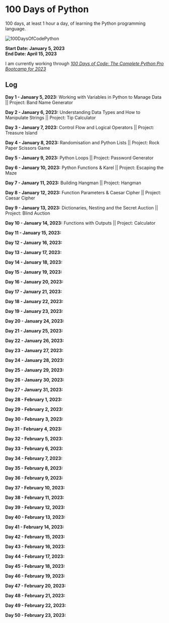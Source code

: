# 100 Days of Python
100 days, at least 1 hour a day, of learning the Python programming language.


![100DaysOfCodePython](https://img.shields.io/badge/100DaysOfCode-Python-3776AB.svg?style=flat&logo=python)

**Start Date: January 5, 2023 </br>
End Date: April 15, 2023**

I am currently working through [*100 Days of Code: The Complete Python Pro Bootcamp for 2023*](https://www.udemy.com/course/100-days-of-code/?utm_source=adwords&utm_medium=udemyads&utm_campaign=LongTail_la.EN_cc.INDIA&utm_content=deal4584&utm_term=_._ag_77882236463_._ad_533220806573_._kw__._de_c_._dm__._pl__._ti_aud-1738475842996%3Adsa-1007766171312_._li_9061825_._pd__._&matchtype=&gclid=CjwKCAiAwc-dBhA7EiwAxPRylN7nXQCVPXdQy4O2AkI0TZGer7sQ-51bEwm7yp6hTDPxzzMDzTaX1xoCcdUQAvD_BwE)

## Log

**Day 1 - January 5, 2023:** Working with Variables in Python to Manage Data || Project: Band Name Generator

**Day 2 - January 6, 2023:** Understanding Data Types and How to Manipulate Strings || Project: Tip Calculator

**Day 3 - January 7, 2023:** Control Flow and Logical Operators || Project: Treasure Island

**Day 4 - January 8, 2023:** Randomisation and Python Lists || Project: Rock Paper Scissors Game

**Day 5 - January 9, 2023:** Python Loops || Project: Password Generator

**Day 6 - January 10, 2023:** Python Functions & Karel || Project: Escaping the Maze

**Day 7 - January 11, 2023:** Building Hangman || Project: Hangman

**Day 8 - January 12, 2023:** Function Parameters & Caesar Cipher || Project: Caesar Cipher 

**Day 9 - January 13, 2023:** Dictionaries, Nesting and the Secret Auction || Project: Blind Auction

**Day 10 - January 14, 2023:** Functions with Outputs || Project: Calculator

**Day 11 - January 15, 2023:**

**Day 12 - January 16, 2023:**

**Day 13 - January 17, 2023:**

**Day 14 - January 18, 2023:**

**Day 15 - January 19, 2023:**

**Day 16 - January 20, 2023:**

**Day 17 - January 21, 2023:**

**Day 18 - January 22, 2023:**

**Day 19 - January 23, 2023:**

**Day 20 - January 24, 2023:**

**Day 21 - January 25, 2023:**

**Day 22 - January 26, 2023:**

**Day 23 - January 27, 2023:**

**Day 24 - January 28, 2023:**

**Day 25 - January 29, 2023:**

**Day 26 - January 30, 2023:**

**Day 27 - January 31, 2023:**

**Day 28 - February 1, 2023:**

**Day 29 - February 2, 2023:**

**Day 30 - February 3, 2023:**

**Day 31 - February 4, 2023:**

**Day 32 - February 5, 2023:**

**Day 33 - February 6, 2023:**

**Day 34 - February 7, 2023:**

**Day 35 - February 8, 2023:**

**Day 36 - February 9, 2023:**

**Day 37 - February 10, 2023:**

**Day 38 - February 11, 2023:**

**Day 39 - February 12, 2023:**

**Day 40 - February 13, 2023:**

**Day 41 - February 14, 2023:**

**Day 42 - February 15, 2023:**

**Day 43 - February 16, 2023:**

**Day 44 - February 17, 2023:**

**Day 45 - February 18, 2023:**

**Day 46 - February 19, 2023:**

**Day 47 - February 20, 2023:**

**Day 48 - February 21, 2023:**

**Day 49 - February 22, 2023:**

**Day 50 - February 23, 2023:**
